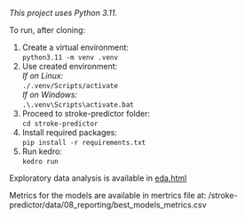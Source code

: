 <i>This project uses Python 3.11.</i>

To run, after cloning:  
1. Create a virtual environment:  
   `python3.11 -m venv .venv`  
2. Use created environment:  
     _If on Linux:_  
       `./.venv/Scripts/activate`  
     _If on Windows:_  
       `.\.venv\Scripts\activate.bat`
3. Proceed to stroke-predictor folder:  
   `cd stroke-predictor`   
4. Install required packages:  
   `pip install -r requirements.txt`  
5. Run kedro:  
   `kedro run`


Exploratory data analysis is available in [eda.html](/diabetes-predictor/docs/eda.html)

Metrics for the models are available in mertrics file at: /stroke-predictor/data/08_reporting/best_models_metrics.csv
